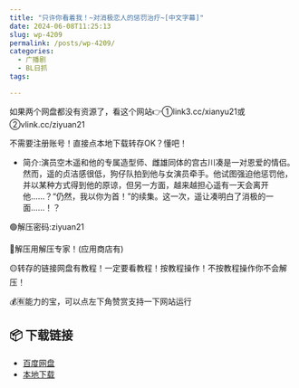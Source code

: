 ```yaml
---
title: "只许你看着我！~对消极恋人的惩罚治疗~[中文字幕]"
date: 2024-06-08T11:25:13
slug: wp-4209
permalink: /posts/wp-4209/
categories:
  - 广播剧
  - BL日抓
tags:

---
```


如果两个网盘都没有资源了，看这个网站👉①link3.cc/xianyu21或②vlink.cc/ziyuan21

不需要注册账号！直接点本地下载转存OK？懂吧！

*   简介:演员空木遥和他的专属造型师、雌雄同体的宫古川凑是一对恩爱的情侣。然而，遥的贞洁感很低，狗仔队拍到他与女演员牵手。他试图强迫他惩罚他，并以某种方式得到他的原谅，但另一方面，越来越担心遥有一天会离开他……？“仍然，我以你为首！”的续集。这一次，遥让凑明白了消极的一面……！？

🟢解压密码:ziyuan21

🔵解压用解压专家！(应用商店有)

🟡转存的链接网盘有教程！一定要看教程！按教程操作！不按教程操作你不会解压！

💰🈶能力的宝，可以点左下角赞赏支持一下网站运行

## 📦 下载链接
- [百度网盘](https://blziyuan21.com/pay-download/4209?key=40890bc95f&down_id=0)
- [本地下载](https://blziyuan21.com/pay-download/4209?key=40890bc95f&down_id=1)

